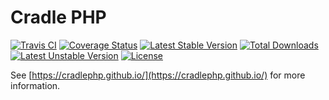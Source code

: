 # Cradle PHP

[![Travis CI](https://travis-ci.org/CradlePHP/framework.svg?branch=master)](https://travis-ci.org/CradlePHP/framework)
[![Coverage Status](https://coveralls.io/repos/github/CradlePHP/framework/badge.svg?branch=master)](https://coveralls.io/github/CradlePHP/framework?branch=master)
[![Latest Stable Version](https://poser.pugx.org/cradlephp/framework/v/stable)](https://packagist.org/packages/cradlephp/framework)
[![Total Downloads](https://poser.pugx.org/cradlephp/framework/downloads)](https://packagist.org/packages/cradlephp/framework)
[![Latest Unstable Version](https://poser.pugx.org/cradlephp/framework/v/unstable)](https://packagist.org/packages/cradlephp/framework)
[![License](https://poser.pugx.org/cradlephp/framework/license)](https://packagist.org/packages/cradlephp/framework)

See [https://cradlephp.github.io/](https://cradlephp.github.io/) for more information.
